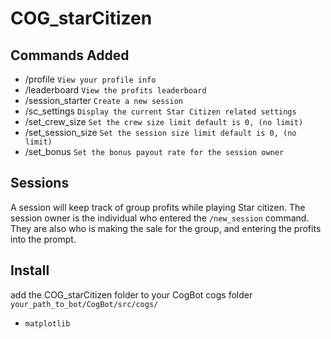 # COG_starCitizen

## Commands Added
- /profile  `View your profile info`
- /leaderboard `View the profits leaderboard`
- /session_starter `Create a new session`
- /sc_settings `Display the current Star Citizen related settings`
- /set_crew_size `Set the crew size limit default is 0, (no limit)`
- /set_session_size `Set the session size limit default is 0, (no limit)`
- /set_bonus `Set the bonus payout rate for the session owner`


## Sessions
A session will keep track of group profits while playing Star citizen.
The session owner is the individual who entered the `/new_session` command.
They are also who is making the sale for the group, and entering the profits into the prompt.

## Install
add the COG_starCitizen folder to your CogBot cogs folder `your_path_to_bot/CogBot/src/cogs/`
- `matplotlib`
